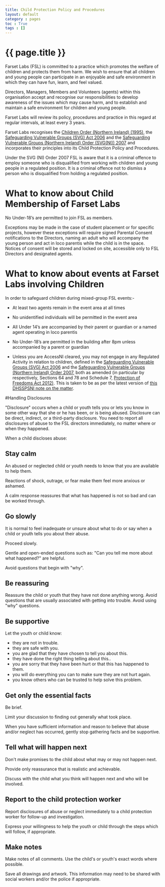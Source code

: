 ```yaml
---
title: Child Protection Policy and Procedures
layout: default
category : pages
toc : True
tags : []
---
```


# {{ page.title }}
Farset Labs (FSL) is committed to a practice which promotes the welfare of children and protects them from harm.  We wish to ensure that all children and young people can participate in an enjoyable and safe environment in which they can have fun, learn, and feel valued.
 
Directors, Managers, Members and Volunteers (agents) within this organisation accept and recognise our responsibilities to develop awareness of the issues which may cause harm, and to establish and maintain a safe environment for children and young people.
 
Farset Labs will review its policy, procedures and practice in this regard at regular intervals, at least every 3 years. 
 
Farset Labs recognises the [Children Order (Northern Ireland) (1995)](http://www.legislation.gov.uk/nisi/1995/755/contents/made), the [Safeguarding Vulnerable Groups (SVG) Act 2006]( http://www.legislation.gov.uk/ukpga/2006/47/contents) and the [Safeguarding Vulnerable Groups (Northern Ireland) Order (SVG(NI)) 2007](http://www.legislation.gov.uk/nisi/2007/1351/contents) and incorporates their principles into its Child Protection Policy and Procedures.

Under the SVG (NI) Order 2007 FSL is aware that it is a criminal offence to employ someone who is disqualified from working with children and young people in a regulated position.  It is a criminal offence not to dismiss a person who is disqualified from holding a regulated position.  

# What to know about Child Membership of Farset Labs
No Under-18’s are permitted to join FSL as members.

Exceptions may be made in the case of student placement or for specific projects, however these exceptions will require signed Parental Consent notifications to the Directors, naming an adult who will accompany the young person and act in loco parentis while the child is in the space. Notices of consent will be stored and locked on site, accessible only to FSL Directors and designated agents.

# What to know about events at Farset Labs involving Children
 
In order to safeguard children during mixed-group FSL events:-

* At least two agents remain in the event area at all times

* No unidentified individuals will be permitted in the event area 

* All Under 14’s are accompanied by their parent or guardian or a named agent operating in loco parentis

* No Under-18’s are permitted in the building after 8pm unless accompanied by a parent or guardian

* Unless you are AccessNI cleared, you may not engage in any Regulated Activity in relation to children, defined in the [Safeguarding Vulnerable Groups (SVG) Act 2006](http://www.legislation.gov.uk/ukpga/2006/47/contents) and the [Safeguarding Vulnerable Groups (Northern Ireland) Order 2007](http://www.legislation.gov.uk/nisi/2007/1351/contents), both as amended (in particular by respectively, Sections 64 and 78 and Schedule 7, [Protection of Freedoms Act 2012)](http://www.legislation.gov.uk/ukpga/2012/9/contents/enacted). This is taken to be as per the latest version of [this DHSSPSNI note on the matter](http://www.dhsspsni.gov.uk/regulated-activity-children.pdf).

#Handling Disclosures

"Disclosure" occurs when a child or youth tells you or lets you know in some other way that she or he has been, or is being abused. Disclosure can be direct, indirect, or a third-party disclosure. You need to report all disclosures of abuse to the FSL directors immediately, no matter where or when they happened.

When a child discloses abuse:

## Stay calm
An abused or neglected child or youth needs to know that you are available to help them.

Reactions of shock, outrage, or fear make them feel more anxious or ashamed.

A calm response reassures that what has happened is not so bad and can be worked through.

## Go slowly
It is normal to feel inadequate or unsure about what to do or say when a child or youth tells you about their abuse.

Proceed slowly.

Gentle and open-ended questions such as: "Can you tell me more about what happened?" are helpful.

Avoid questions that begin with "why".

## Be reassuring
Reassure the child or youth that they have not done anything wrong.
Avoid questions that are usually associated with getting into trouble. Avoid using "why" questions.

## Be supportive
Let the youth or child know:
* they are not in trouble.
* they are safe with you.
* you are glad that they have chosen to tell you about this.
* they have done the right thing telling about this..
* you are sorry that they have been hurt or that this has happened to them.
* you will do everything you can to make sure they are not hurt again.
* you know others who can be trusted to help solve this problem.

## Get only the essential facts
Be brief.

Limit your discussion to finding out generally what took place.

When you have sufficient information and reason to believe that abuse and/or neglect has occurred, gently stop gathering facts and be supportive.

## Tell what will happen next
Don't make promises to the child about what may or may not happen next.

Provide only reassurance that is realistic and achievable.

Discuss with the child what you think will happen next and who will be involved.

## Report to the child protection worker

Report disclosures of abuse or neglect immediately to a child protection worker for follow-up and investigation.

Express your willingness to help the youth or child through the steps which will follow, if appropriate.

## Make notes

Make notes of all comments. Use the child's or youth's exact words where possible.

Save all drawings and artwork. This information may need to be shared with social workers and/or the police if appropriate.

